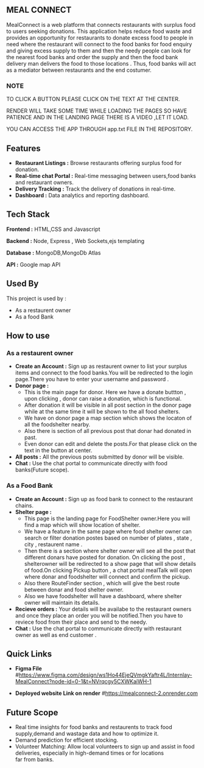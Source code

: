 
## MEAL CONNECT

MealConnect is a web platform that connects restaurants with surplus food to users seeking donations. 
This application helps reduce food waste and provides an opportunity for restaurants to donate excess food to people in need
where the restaurant will connect to the food banks for food enquiry and giving excess supply to them and then the needy people can look for the 
nearest food banks and order the supply and then the food bank delivery man delivers the food to those locations . 
Thus, food banks will act as a mediator between restaurants and the end costumer.

### NOTE

TO CLICK A BUTTON PLEASE CLICK ON THE TEXT AT THE CENTER.

RENDER  WILL TAKE SOME TIME WHILE LOADING THE PAGES SO HAVE PATIENCE AND IN THE LANDING PAGE THERE IS A VIDEO ,LET IT LOAD.

YOU CAN ACCESS THE APP THROUGH app.txt FILE IN THE REPOSITORY.

## Features

- **Restaurant Listings :** Browse restaurants offering surplus food for donation.
- **Real-time chat Portal :** Real-time messaging between users,food banks and restaurant owners.
- **Delivery Tracking :** Track the delivery of donations in real-time.
-  **Dashboard :** Data analytics and reporting dashboard.



## Tech Stack

**Frontend :** HTML,CSS and Javascript

**Backend :** Node, Express , Web Sockets,ejs templating

**Database :** MongoDB,MongoDb Atlas

**API :** Google map API



## Used By

This project is used by :

-  As a restaurent owner
- As a food Bank


## How to use

### As a restaurent owner

- **Create an Account :** Sign up as restaurent owner to list your surplus items and connect to the food banks.You will be redirected to the login page.There you have to enter your username and password .
- **Donor page :**
    - This is the main page for donor. Here we have a donate buttton , upon clicking , donor can raise a donation, which is functional.
    - After donation it will be visible in all post section in the donor page while at the same time it will be shown to the all food shelters.
    - We have  on donor page a map section which shows the locaton of all the foodshelter nearby.
    - Also there is section of all previous post that donar had donated  in past.
    - Even donor can edit and delete the posts.For that please click on the text in the button at center.
- **All posts :** All the previous posts submitted by donor will be visible.
- **Chat :** Use the chat portal to communicate directly with food banks(Future scope).


### As a Food Bank

- **Create an Account :** Sign up as food bank to connect to the restaurant chains.
- **Shelter page :**
    - This page is the landing page for FoodShelter owner.Here you will find a map which will show location of shelter.
    - We have a feature in the same page where food shelter owner can search or filter donation postes based on number of plates , state , city , restaurent name .
    - Then there is a section where shelter owner will see all the post that different donars have posted for donation. On clicking the post , shelterowner will be redirected to a show page that                         will show details of food.On clicking Pickup button , a chat portal mealTalk will open where donar and foodshelter will connect and confirm the pickup.
    - Also there RouteFinder section , which will give the best route between donar and food shelter owner.
    - Also we have foodshelter will have a dashboard, where shelter owner will maintain its details.
- **Recieve orders :** Your details will be availabe to the restaurant owners and once they place an order you will be notified.Then you have to reviece food from their place and send to the needy.
- **Chat :** Use the chat portal to communicate directly with restaurant owner as well as end customer .



## Quick Links
- **Figma File**
#https://www.figma.com/design/ws1Ho44EjeQVmgkYaftr4L/Internlay-MealConnect?node-id=0-1&t=NVrqcgy5CXWKaiWH-1

- **Deployed website Link on render**
#https://mealconnect-2.onrender.com
## Future Scope

- Real time insights for food banks and restaurents to track food supply,demand and wastage data and how to optimize it.
- Demand prediction for efficient stocking.
- Volunteer Matching: Allow local volunteers to sign up and assist in food deliveries, especially in high-demand times or for locations far from banks.


